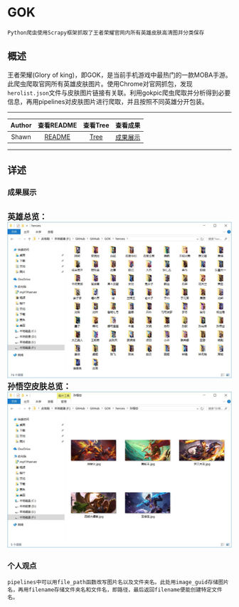 # GOK
    Python爬虫使用Scrapy框架抓取了王者荣耀官网内所有英雄皮肤高清图并分类保存
## 概述
王者荣耀(Glory of king)，即GOK，是当前手机游戏中最热门的一款MOBA手游。  
此爬虫爬取官网所有英雄皮肤图片。使用Chrome对官网抓包，发现`herolist.json`文件与皮肤图片链接有关联。利用gokpic爬虫爬取并分析得到必要信息，再用pipelines对皮肤图片进行爬取，并且按照不同英雄分开包装。
****
|Author|查看README|查看Tree|查看成果|
|:------:|:-------:|:-------:|:-------:|
|Shawn|[README](/README.md)|[Tree](/Tree.md)|[成果展示](#成果展示)|
****
## 详述
### 成果展示
`英雄总览：`
![](/image/heroes.jpg)
`孙悟空皮肤总览：`
![](/image/孙悟空.jpg)
---
### 个人观点
`pipelines中可以用file_path函数改写图片名以及文件夹名。此处用image_guid存储图片名，再用filename存储文件夹名和文件名，即路径，最后返回filename便能创建特定文件名。`
